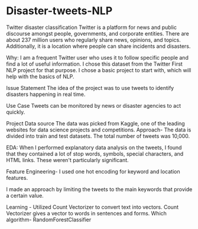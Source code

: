 # Disaster-tweets-NLP

Twitter disaster classification
Twitter is a platform for news and public discourse amongst people, governments, and corporate entities. There are about 237 million users who regularly share news, opinions, and topics. Additionally, it is a location where people can share incidents and disasters.

Why:
I am a frequent Twitter user who uses it to follow specific people and find a lot of useful information. I chose this dataset from the Twitter First NLP project for that purpose. I chose a basic project to start with, which will help with the basics of NLP.

Issue Statement
The idea of the project was to use tweets to identify disasters happening in real time.

Use Case
Tweets can be monitored by news or disaster agencies to act quickly.

Project
Data source
The data was picked from Kaggle, one of the leading websites for data science projects and competitions.
Approach- The data is divided into train and test datasets. The total number of tweets was 10,000.

EDA: When I performed explanatory data analysis on the tweets, I found that they contained a lot of stop words, symbols, special characters, and HTML links.  These weren't particularly significant.

Feature Engineering- I used one hot encoding for keyword and location features.

I made an approach by limiting the tweets to the main keywords that provide a certain value.

Learning - Utilized Count Vectorizer to convert text into vectors. Count Vectorizer gives a vector to words in sentences and forms.
Which algorithm- RandomForestClassifier
